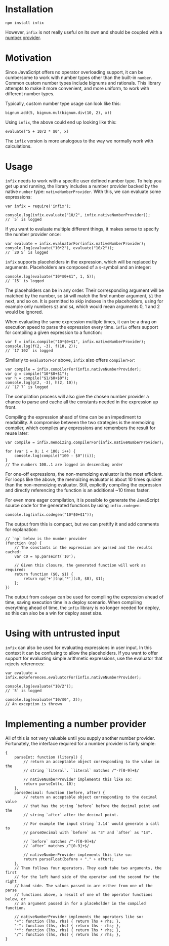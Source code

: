 Installation
============

    npm install infix

However, `infix` is not really useful on its own and should be coupled with a
[number provider](#implementing-a-number-provider).

Motivation
==========
Since JavaScript offers no operator overloading support, it can be cumbersome to
work with number types other than the built-in `number`. Common custom number
types include bignums and rationals. This library attempts to make it more
convenient, and more uniform, to work with different number types.

Typically, custom number type usage can look like this:

    bignum.add(5, bignum.mul(bignum.div(10, 2), x))

Using `infix`, the above could end up looking like this:

    evaluate("5 + 10/2 * $0", x)

The `infix` version is more analogous to the way we normally work with
calculations.

Usage
=====
`infix` needs to work with a specific user defined number type. To help you get
up and running, the library includes a number provider backed by the native
`number` type: `nativeNumberProvider`. With this, we can evaluate some
expressions:

    var infix = require('infix');

    console.log(infix.evaluate("10/2", infix.nativeNumberProvider));
    // `5` is logged

If you want to evaluate multiple different things, it makes sense to specify the
number provider once:

    var evaluate = infix.evaluatorFor(infix.nativeNumberProvider);
    console.log(evaluate("10*2"), evaluate("10/2"));
    // `20 5` is logged

`infix` supports placeholders in the expression, which will be replaced by
arguments. Placeholders are composed of a `$`-symbol and an integer:

    console.log(evaluate("10*$0+$1", 1, 5));
    // `15` is logged

The placeholders can be in any order. Their corresponding argument will be
matched by the number, so `$0` will match the first number argument, `$1` the
next, and so on. It is permitted to skip indexes in the placeholders, using for
example only numbers `$3` and `$4`, which would mean arguments 0, 1 and 2 would
be ignored.

When evaluating the same expression multiple times, it can be a drag on
execution speed to parse the expression every time. `infix` offers support for
compiling a given expression to a function:

    var f = infix.compile("10*$0+$1", infix.nativeNumberProvider);
    console.log(f(2, -3), f(10, 2));
    // `17 102` is logged

Similarly to `evaluatorFor` above, `infix` also offers `compilerFor`:

    var compile = infix.compilerFor(infix.nativeNumberProvider);
    var g = compile("10*$0+$1");
    var h = compile("$1/$0+$0");
    console.log(g(2, -3), h(2, 10));
    // `17 7` is logged

The compilation process will also give the chosen number provider a chance to
parse and cache all the constants needed in the expression up front.

Compiling the expression ahead of time can be an impediment to readability. A
compromise between the two strategies is the memoizing compiler, which compiles
any expressions and remembers the result for reuse later:

    var compile = infix.memoizing.compilerFor(infix.nativeNumberProvider);

    for (var i = 0; i < 100; i++) {
        console.log(compile("100 - $0")(i));
    }
    // The numbers 100..1 are logged in descending order

For one-off expressions, the non-memoizing evaluator is the most efficient. For
loops like the above, the memoizing evaluator is about 10 times quicker than the
non-memoizing evaluator. Still, explicitly compiling the expression and directly
referencing the function is an additional ~10 times faster.

For even more eager compilation, it is possible to generate the JavaScript
source code for the generated functions by using `infix.codegen`:

    console.log(infix.codegen("10*$0+$1"));

The output from this is compact, but we can prettify it and add comments for
explanation:

    // `np` below is the number provider
    (function (np) {
        // The constants in the expression are parsed and the results cached:
        var c0 = np.parseInt('10');

        // Given this closure, the generated function will work as required:
        return function ($0, $1) {
            return np['+'](np['*'](c0, $0), $1);
        };
    })

The output from `codegen` can be used for compiling the expression ahead of
time, saving execution time in a deploy scenario. When compiling everything
ahead of time, the `infix` library is no longer needed for deploy, so this can
also be a win for deploy asset size.

Using with untrusted input
==========================
`infix` can also be used for evaluating expressions in user input. In this
context it can be confusing to allow the placeholders. If you want to offer
support for evaluating simple arithmetic expressions, use the evaluator that
rejects references:

    var evaluate = infix.noReferences.evaluatorFor(infix.nativeNumberProvider);

    console.log(evaluate("10/2"));
    // `5` is logged

    console.log(evaluate("10/$0", 2));
    // An exception is thrown

Implementing a number provider
==============================
All of this is not very valuable until you supply another number provider.
Fortunately, the interface required for a number provider is fairly simple:

    {
        parseInt: function (literal) {
            // return an acceptable object corresponding to the value in the
            // string `literal`. `literal` matches /^-?[0-9]+$/

            // nativeNumberProvider implements this like so:
            return parseInt(x, 10);
        },
        parseDecimal: function (before, after) {
            // return an acceptable object corresponding to the decimal value
            // that has the string `before` before the decimal point and the
            // string `after` after the decimal point.

            // For example the input string `3.14` would generate a call to
            // parseDecimal with `before` as "3" and `after` as "14".

            // `before` matches /^-?[0-9]+$/
            // `after` matches /^[0-9]+$/

            // nativeNumberProvider implements this like so:
            return parseFloat(before + "." + after);
        },
        // Then follows four operators. They each take two arguments, the first
        // for the left hand side of the operator and the second for the right
        // hand side. The values passed in are either from one of the parse
        // functions above, a result of one of the operator functions below, or
        // an argument passed in for a placeholder in the compiled function.

        // nativeNumberProvider implements the operators like so:
        "+": function (lhs, rhs) { return lhs + rhs; },
        "-": function (lhs, rhs) { return lhs - rhs; },
        "*": function (lhs, rhs) { return lhs * rhs; },
        "/": function (lhs, rhs) { return lhs / rhs; },
    }
